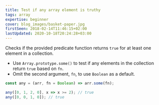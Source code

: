 ```yaml
---
title: Test if any array element is truthy
tags: array
expertise: beginner
cover: blog_images/basket-paper.jpg
firstSeen: 2018-02-14T11:46:15+02:00
lastUpdated: 2020-10-18T20:24:28+03:00
---
```


Checks if the provided predicate function returns `true` for at least one element in a collection.

- Use `Array.prototype.some()` to test if any elements in the collection return `true` based on `fn`.
- Omit the second argument, `fn`, to use `Boolean` as a default.

```js
const any = (arr, fn = Boolean) => arr.some(fn);
```

```js
any([0, 1, 2, 0], x => x >= 2); // true
any([0, 0, 1, 0]); // true
```
